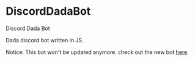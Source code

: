 # DiscordDadaBot
Discord Dada Bot

Dada discord bot written in JS.

Notice: This bot won't be updated anymore. check out the new bot [here]("https://github.com/YRlp98").
